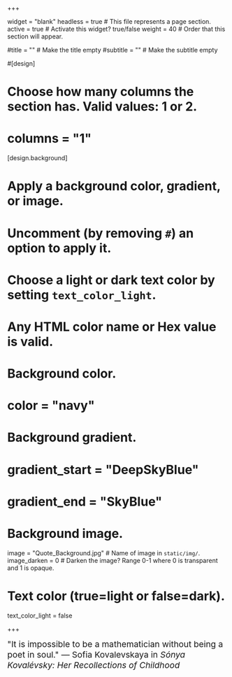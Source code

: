 +++

widget = "blank"
headless = true  # This file represents a page section.
active = true  # Activate this widget? true/false
weight = 40  # Order that this section will appear.


#title = "" # Make the title empty
#subtitle = "" # Make the subtitle empty

#[design]
  # Choose how many columns the section has. Valid values: 1 or 2.
#  columns = "1"

[design.background]
  # Apply a background color, gradient, or image.
  #   Uncomment (by removing `#`) an option to apply it.
  #   Choose a light or dark text color by setting `text_color_light`.
  #   Any HTML color name or Hex value is valid.

  # Background color.
  # color = "navy"

  # Background gradient.
  # gradient_start = "DeepSkyBlue"
  # gradient_end = "SkyBlue"

  # Background image.
  image = "Quote_Background.jpg"  # Name of image in `static/img/`.
  image_darken = 0  # Darken the image? Range 0-1 where 0 is transparent and 1 is opaque.

  # Text color (true=light or false=dark).
  text_color_light = false

+++

<div style="display:flex;justify-content:center;align-items:center;">
  <div style="font-size:2vw;">"It is impossible to be a mathematician without being a poet in soul." — Sofia Kovalevskaya in <i>Sónya Kovalévsky: Her Recollections of Childhood</i></div>
</div>
